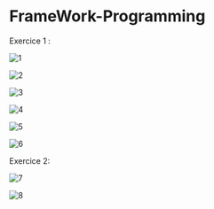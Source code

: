 
# FrameWork-Programming

Exercice 1 :

![1](screen/1.jpg)

![2](screen/2.jpg)

![3](screen/3.jpg)

![4](screen/4.jpg)

![5](screen/5.jpg)

![6](screen/6.jpg)

Exercice 2:

![7](screen/7.jpg)

![8](screen/8.jpg)